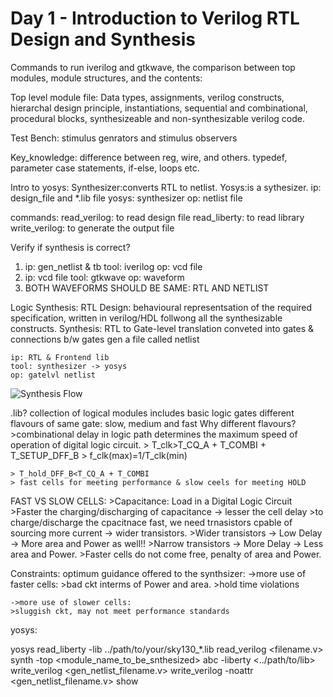 # Day 1 - Introduction to Verilog RTL Design and Synthesis

Commands to run iverilog and gtkwave, the comparison between top modules, module structures, and the contents:

Top level module file:
	Data types, assignments, verilog constructs, hierarchal design principle, instantiations, sequential and combinational, procedural blocks, synthesizeable and non-synthesizable verilog code.

Test Bench:
	stimulus genrators and stimulus observers

Key_knowledge:
	difference between reg, wire, and others.
	typedef, parameter
	case statements, if-else, loops etc.

Intro to yosys:
	Synthesizer:converts RTL to netlist.
	Yosys:is a sythesizer.
	ip: design_file and *.lib file
	yosys: synthesizer
	op: netlist file

commands:
	read_verilog: to read design file
	read_liberty: to read library
	write_verilog: to generate the output file

Verify if synthesis is correct?
1.	ip: gen_netlist & tb
	tool: iverilog
	op: vcd file
2.	ip: vcd file
	tool: gtkwave 
	op: waveform
3.	BOTH WAVEFORMS SHOULD BE SAME: RTL AND NETLIST

Logic Synthesis:
	RTL Design: behavioural representsation of the required specification, written in verilog/HDL follwong all the synthesizable constructs.
	Synthesis: RTL to Gate-level translation
		   conveted into gates & connections b/w gates
		   gen a file called netlist

	ip: RTL & Frontend lib
	tool: synthesizer -> yosys
	op: gatelvl netlist

![Synthesis Flow](../../assets/synthesis_illustration.png)

.lib?
	collection of logical modules
	includes basic logic gates
	different flavours of same gate: slow, medium and fast
	Why different flavours?
	>combinational delay in logic path determines the maximum speed of operation of digital logic circuit.
	> T_clk>T_CQ_A + T_COMBI + T_SETUP_DFF_B
	> f_clk(max)=1/T_clk(min)
	
	> T_hold_DFF_B<T_CQ_A + T_COMBI
	> fast cells for meeting performance & slow ceels for meeting HOLD

FAST VS SLOW CELLS:
	>Capacitance: Load in a Digital Logic Circuit
	>Faster the charging/discharging of capacitance -> lesser the cell delay
	>to charge/discharge the cpacitnace fast, we need trnasistors cpable of sourcing more current -> wider transistors.
	>Wider transistors -> Low Delay -> More area and Power as well!!
	>Narrow transistors -> More Delay -> Less area and Power.
	>Faster cells do not come free, penalty of area and Power.

Constraints: optimum guidance offered to the synthsizer:
	->more use of faster cells:
	>bad ckt interms of Power and  area.
	>hold time violations

	->more use of slower cells:
	>sluggish ckt, may not meet performance standards

yosys:

yosys
read_liberty -lib ../path/to/your/sky130_*.lib
read_verilog <filename.v>
synth -top <module_name_to_be_snthesized>
abc -liberty <../path/to/lib>
write_verilog <gen_netlist_filename.v>
write_verilog -noattr <gen_netlist_filename.v>
show

